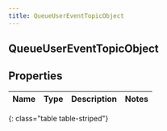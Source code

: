 ```yaml
---
title: QueueUserEventTopicObject
---
```

## QueueUserEventTopicObject

## Properties

|Name | Type | Description | Notes|
|------------ | ------------- | ------------- | -------------|
{: class="table table-striped"}


